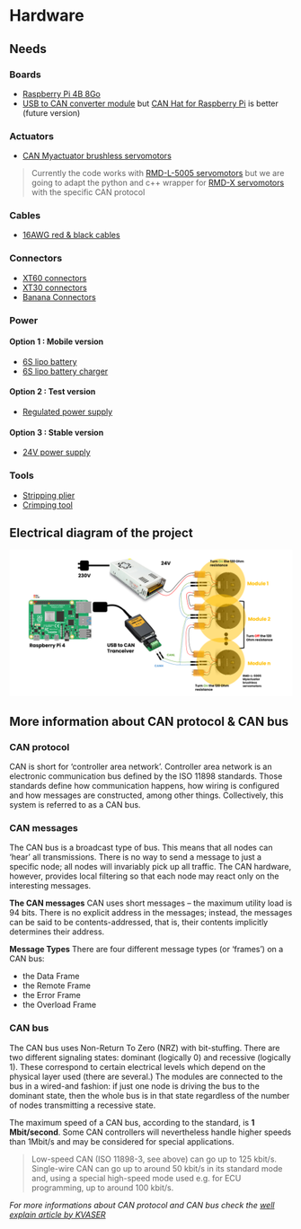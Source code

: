# Hardware

## Needs

### Boards
* [Raspberry Pi 4B 8Go](https://www.amazon.fr/Raspberry-Pi-RPI4-MODBP-8GB-mod%C3%A8les-Go/dp/B09TTKT94J/ref=sr_1_5?keywords=Raspberry+Pi+4B&qid=1695754703&sr=8-5)
* [USB to CAN converter module](https://www.amazon.fr/Converter-Raspberry-Computer-Support-Windows/dp/B09K3LL93Q) but [CAN Hat for Raspberry Pi](https://www.kubii.com/fr/modules-relais/2487-rs485-can-hat-pour-raspberry-pi-kubii-3272496014381.html) is better (future version)

### Actuators
* [CAN Myactuator brushless servomotors](https://www.myactuator.com/)
> Currently the code works with [RMD-L-5005 servomotors](https://www.myactuator.com/product-page/rmd-l-5005) but we are going to adapt the python and c++ wrapper for [RMD-X servomotors](https://www.myactuator.com/rmd-x) with the specific CAN protocol

### Cables
* [16AWG red & black cables](https://www.amazon.fr/%C3%A9lectrique-TUOFENG-R%C3%A9sistance-temp%C3%A9ratures-bricolage/dp/B08C2RL4RY/ref=sr_1_9?__mk_fr_FR=%C3%85M%C3%85%C5%BD%C3%95%C3%91&crid=3VO2TR851SMFR&keywords=tuofeng&qid=1695765817&sprefix=tuofeng%2Caps%2C83&sr=8-9&th=1)

### Connectors
* [XT60 connectors](https://www.amazon.fr/RUNCCI-connecteur-Connecteurs-Batterie-connecteurs/dp/B07N1N2C94/ref=sr_1_6?__mk_fr_FR=%C3%85M%C3%85%C5%BD%C3%95%C3%91&crid=11I1PV8CHBJWU&keywords=xt60+connectors&qid=1695755321&sprefix=xt60+connectros%2Caps%2C84&sr=8-6)
* [XT30 connectors](https://www.amazon.fr/AUTOUTLET-10Pairs-Connector-r%C3%A9tr%C3%A9cissement-Batterie/dp/B07CJ2Y739/ref=sr_1_4_sspa?crid=16ND3Z1QZDU4Q&keywords=xt30%2Bconnecteur&qid=1695765565&sprefix=XT30%2Caps%2C98&sr=8-4-spons&sp_csd=d2lkZ2V0TmFtZT1zcF9hdGY&th=1)
* [Banana Connectors](https://www.amazon.fr/Senven-profession-Connector-Speaker-Haut-parleur/dp/B07XP3NRR7/ref=sr_1_10?__mk_fr_FR=%C3%85M%C3%85%C5%BD%C3%95%C3%91&crid=CW72YHTZ1HL9&keywords=fiche+banane+a+sertir&qid=1695765910&sprefix=fiche+bannane+a+sertir%2Caps%2C78&sr=8-10)

### Power
#### Option 1 : Mobile version
* [6S lipo battery](https://www.amazon.fr/OVONIC-Connecteur-Quadcopter-Helicopter-Multi-Motor/dp/B07VPZH174/ref=sr_1_8?__mk_fr_FR=%C3%85M%C3%85%C5%BD%C3%95%C3%91&crid=2DNPW84VSV4S9&keywords=6s+batterie+lipo&qid=1695755927&sprefix=6s+batterie+lipo%2Caps%2C78&sr=8-8)
* [6S lipo battery charger](https://www.amazon.fr/Haisito-Chargeur-D%C3%A9chargeur-Batterie-Adaptateur/dp/B07SS4VWSS/ref=sr_1_4_sspa?__mk_fr_FR=%C3%85M%C3%85%C5%BD%C3%95%C3%91&crid=J6LFXAJ2L17B&keywords=6s+battery+lipo+charger&qid=1695756056&sprefix=6s+batterie+lipo+charger%2Caps%2C79&sr=8-4-spons&sp_csd=d2lkZ2V0TmFtZT1zcF9hdGY&psc=1)

#### Option 2 : Test version
* [Regulated power supply](https://www.amazon.fr/Alimentation-laboratoire-HANMATEK-contr%C3%B4lable-alimentation/dp/B07SS77N7K/ref=cm_cr_arp_d_product_top?ie=UTF8)

#### Option 3 : Stable version
* [24V power supply](https://www.amazon.fr/Alimentation-Transformateur-Convertisseur-Moniteur-Appareils/dp/B0BTBX3LZ2/ref=sr_1_18_sspa?keywords=alimentation+24V&qid=1695765228&sr=8-18-spons&sp_csd=d2lkZ2V0TmFtZT1zcF9tdGY&psc=1)

### Tools
* [Stripping plier](https://www.amazon.fr/KAIWEETS-Automatique-Coupante-Electricien-Multifonction/dp/B0BYNJDZK5/ref=sr_1_1_sspa?__mk_fr_FR=%C3%85M%C3%85%C5%BD%C3%95%C3%91&crid=38G8J4S51XIQJ&keywords=pince+a+denuder&qid=1695765365&sprefix=pince+a+d%C3%A9nuder%2Caps%2C89&sr=8-1-spons&sp_csd=d2lkZ2V0TmFtZT1zcF9hdGY&psc=1)
* [Crimping tool](https://www.amazon.fr/Sertir-Clique-isol%C3%A9es-Electriques-Automobile/dp/B0C6T3T41K/ref=sr_1_31?__mk_fr_FR=%C3%85M%C3%85%C5%BD%C3%95%C3%91&crid=IVNCF9THCK2N&keywords=pince+a+sertir&qid=1695765436&sprefix=pince+a+sertir%2Caps%2C90&sr=8-31)


## Electrical diagram of the project
![Electrical_Diagram](Electrical_Diagram.png)

## More information about CAN protocol & CAN bus

### CAN protocol
CAN is short for ‘controller area network’. Controller area network is an electronic communication bus defined by the ISO 11898 standards. Those standards define how communication happens, how wiring is configured and how messages are constructed, among other things. Collectively, this system is referred to as a CAN bus.

### CAN messages
The CAN bus is a broadcast type of bus. This means that all nodes can ‘hear’ all transmissions. There is no way to send a message to just a specific node; all nodes will invariably pick up all traffic. The CAN hardware, however, provides local filtering so that each node may react only on the interesting messages.

**The CAN messages**
CAN uses short messages – the maximum utility load is 94 bits. There is no explicit address in the messages; instead, the messages can be said to be contents-addressed, that is, their contents implicitly determines their address.

**Message Types**
There are four different message types (or ‘frames’) on a CAN bus:
* the Data Frame
* the Remote Frame
* the Error Frame
* the Overload Frame

### CAN bus
The CAN bus uses Non-Return To Zero (NRZ) with bit-stuffing. There are two different signaling states: dominant (logically 0) and recessive (logically 1). These correspond to certain electrical levels which depend on the physical layer used (there are several.) The modules are connected to the bus in a wired-and fashion: if just one node is driving the bus to the dominant state, then the whole bus is in that state regardless of the number of nodes transmitting a recessive state.

The maximum speed of a CAN bus, according to the standard, is **1 Mbit/second**. Some CAN controllers will nevertheless handle higher speeds than 1Mbit/s and may be considered for special applications.

> Low-speed CAN (ISO 11898-3, see above) can go up to 125 kbit/s.
> Single-wire CAN can go up to around 50 kbit/s in its standard mode and, using a special high-speed mode used e.g. for ECU programming, up to around 100 kbit/s.

*For more informations about CAN protocol and CAN bus check the [well explain article by KVASER](https://www.kvaser.com/can-protocol-tutorial/)*
